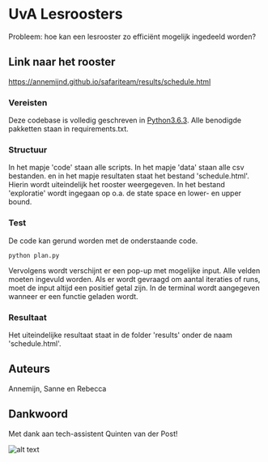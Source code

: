 # UvA Lesroosters

Probleem: hoe kan een lesrooster zo efficiënt mogelijk ingedeeld worden?

## Link naar het rooster

https://annemijnd.github.io/safariteam/results/schedule.html

### Vereisten

Deze codebase is volledig geschreven in [Python3.6.3](https://www.python.org/downloads/).
Alle benodigde pakketten staan in requirements.txt.

### Structuur

In het mapje 'code' staan alle scripts. In het mapje 'data' staan alle csv bestanden.
en in het mapje resultaten staat het bestand 'schedule.html'. Hierin wordt uiteindelijk het rooster weergegeven.
In het bestand 'exploratie' wordt ingegaan op o.a. de state space en lower- en upper bound.

### Test

De code kan gerund worden met de onderstaande code.
```
python plan.py
```
Vervolgens wordt verschijnt er een pop-up met mogelijke input. Alle velden moeten ingevuld worden. Als er wordt gevraagd om aantal iteraties of runs, moet de input altijd een positief getal zijn. In de terminal wordt aangegeven wanneer er een functie geladen wordt. 

### Resultaat
Het uiteindelijke resultaat staat in de folder 'results' onder de naam 'schedule.html'.

## Auteurs

Annemijn, Sanne en Rebecca

## Dankwoord

Met dank aan tech-assistent Quinten van der Post!



![alt text](http://heuristieken.nl/wiki/images/f/f5/Roostering2.jpg)
